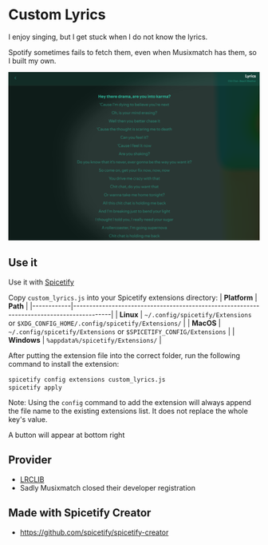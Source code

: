 # Custom Lyrics
I enjoy singing, but I get stuck when I do not know the lyrics. 

Spotify sometimes fails to fetch them, even when Musixmatch has them, so I built my own.

![Screenshot](https://raw.githubusercontent.com/KOlCIqwq/custom_lyrics/refs/heads/main/custom-lyrics.png)

## Use it
Use it with [Spicetify](https://github.com/spicetify/spicetify-cli)

Copy `custom_lyrics.js` into your Spicetify extensions directory:
| **Platform** | **Path**                                                                               |
|------------|------------------------------------------------------------------------------------------|
| **Linux**      | `~/.config/spicetify/Extensions` or `$XDG_CONFIG_HOME/.config/spicetify/Extensions/` |
| **MacOS**      | `~/.config/spicetify/Extensions` or `$SPICETIFY_CONFIG/Extensions`                   |
| **Windows**    | `%appdata%/spicetify/Extensions/`                                               |

After putting the extension file into the correct folder, run the following command to install the extension:
```
spicetify config extensions custom_lyrics.js
spicetify apply
```
Note: Using the `config` command to add the extension will always append the file name to the existing extensions list. It does not replace the whole key's value.

A button will appear at bottom right

## Provider
- [LRCLIB](https://lrclib.net/)
- Sadly Musixmatch closed their developer registration

## Made with Spicetify Creator
- https://github.com/spicetify/spicetify-creator
